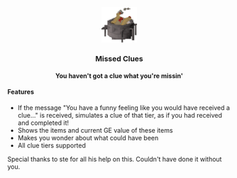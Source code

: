 <div align="center">
    <img src="icon.png" alt="Logo" width="80" height="80">
    <h3>Missed Clues</h3>
    <h4>You haven't got a clue what you're missin'</h4>
</div>

#### Features
* If the message "You have a funny feeling like you would have received a clue..." is received, simulates a clue of that tier, as if you had received and completed it!
* Shows the items and current GE value of these items
* Makes you wonder about what could have been
* All clue tiers supported

Special thanks to ste for all his help on this. Couldn't have done it without you.
